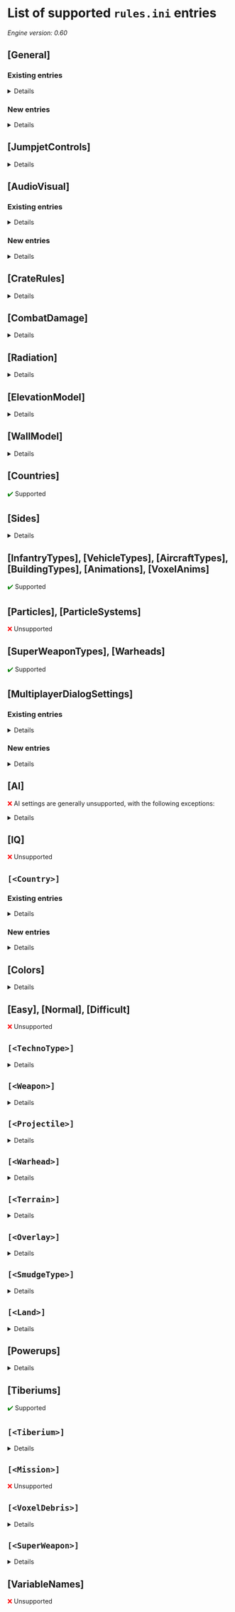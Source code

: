 # List of supported `rules.ini` entries

*Engine version: 0.60*

## [General]

### Existing entries

<details>

| Key | Supported | Notes |
| --- | --- | --- |
| VeteranRatio | <span style="color: green">:heavy_check_mark:</span> | |
| VeteranCombat | <span style="color: green">:heavy_check_mark:</span> | |
| VeteranSpeed | <span style="color: green">:heavy_check_mark:</span> | |
| VeteranSight | <span style="color: green">:heavy_check_mark:</span> | |
| VeteranArmor | <span style="color: green">:heavy_check_mark:</span> | |
| VeteranROF | <span style="color: green">:heavy_check_mark:</span> | |
| VeteranCap | <span style="color: green">:heavy_check_mark:</span> | |
| InitialVeteran | <span style="color: green">:heavy_check_mark:</span> | |
| RefundPercent | <span style="color: green">:heavy_check_mark:</span> | |
| ReloadRate | <span style="color: green">:heavy_check_mark:</span> | |
| RepairPercent | <span style="color: green">:heavy_check_mark:</span> | |
| RepairRate | <span style="color: green">:heavy_check_mark:</span> | |
| RepairStep | <span style="color: green">:heavy_check_mark:</span> | |
| URepairRate | <span style="color: green">:heavy_check_mark:</span> | |
| IRepairRate | <span style="color: green">:heavy_check_mark:</span> | |
| IRepairStep | <span style="color: green">:heavy_check_mark:</span> | |
| TiberiumHeal |  | |
| BuildSpeed | <span style="color: green">:heavy_check_mark:</span> | |
| BuildupTime | <span style="color: green">:heavy_check_mark:</span> | |
| GrowthRate |  | |
| TiberiumGrows |  | |
| TiberiumSpreads |  | |
| SeparateAircraft |  | |
| SurvivorRate | <span style="color: green">:heavy_check_mark:</span> | |
| AlliedSurvivorDivisor | <span style="color: green">:heavy_check_mark:</span> | |
| SovietSurvivorDivisor | <span style="color: green">:heavy_check_mark:</span> | |
| PlacementDelay |  | |
| WeedCapacity |  | |
| HarvestersPerRefinery |  | |
| CurleyShuffle |  | |
| BaseBias |  | |
| BaseDefenseDelay |  | |
| CloseEnough | <span style="color: green">:heavy_check_mark:</span> | |
| DamageDelay |  | |
| GameSpeedBias |  | |
| Stray |  | |
| RelaxedStray |  | |
| CloakDelay | <span style="color: green">:heavy_check_mark:</span> | |
| SuspendDelay |  | |
| SuspendPriority |  | |
| FlightLevel | <span style="color: green">:heavy_check_mark:</span> | |
| ParachuteMaxFallRate | <span style="color: green">:heavy_check_mark:</span> | |
| NoParachuteMaxFallRate |  | |
| GuardModeStray |  | |
| MissileSpeedVar |  | |
| MissileROTVar |  | |
| MissileSafetyAltitude |  | |
| TeamDelays |  | |
| AIHateDelays |  | |
| AIAlternateProductionCreditCutoff |  | |
| NodAIBuildsWalls |  | |
| AIBuildsWalls |  | |
| MultiplayerAICM |  | |
| AIVirtualPurifiers |  | |
| HealScanRadius |  | |
| FillEarliestTeamProbability |  | |
| MinimumAIDefensiveTeams |  | |
| MaximumAIDefensiveTeams |  | |
| TotalAITeamCap |  | |
| UseMinDefenseRule |  | |
| DissolveUnfilledTeamDelay |  | |
| LargeVisceroid |  | |
| SmallVisceroid |  | |
| AIIonCannonConYardValue |  | |
| AIIonCannonWarFactoryValue |  | |
| AIIonCannonPowerValue |  | |
| AIIonCannonEngineerValue |  | |
| AIIonCannonThiefValue |  | |
| AIIonCannonHarvesterValue |  | |
| AIIonCannonMCVValue |  | |
| AIIonCannonAPCValue |  | |
| AIIonCannonBaseDefenseValue |  | |
| AIIonCannonPlugValue |  | |
| AIIonCannonHelipadValue |  | |
| AIIonCannonTempleValue |  | |
| LightningDeferment | <span style="color: green">:heavy_check_mark:</span> | |
| LightningDamage | <span style="color: green">:heavy_check_mark:</span> | |
| LightningStormDuration | <span style="color: green">:heavy_check_mark:</span> | |
| LightningWarhead | <span style="color: green">:heavy_check_mark:</span> | |
| LightningHitDelay | <span style="color: green">:heavy_check_mark:</span> | |
| LightningScatterDelay | <span style="color: green">:heavy_check_mark:</span> | |
| LightningCellSpread | <span style="color: green">:heavy_check_mark:</span> | |
| LightningSeparation | <span style="color: green">:heavy_check_mark:</span> | |
| IonStorms |  | |
| PrismType | <span style="color: green">:heavy_check_mark:</span> | |
| PrismSupportModifier | <span style="color: green">:heavy_check_mark:</span> | |
| PrismSupportMax | <span style="color: green">:heavy_check_mark:</span> | |
| PrismSupportDelay | | |
| PrismSupportDuration | | |
| PrismSupportHeight | <span style="color: green">:heavy_check_mark:</span> | |
| V3RocketPauseFrames | <span style="color: green">:heavy_check_mark:</span> | |
| V3RocketTiltFrames | <span style="color: green">:heavy_check_mark:</span> | |
| V3RocketPitchInitial | <span style="color: green">:heavy_check_mark:</span> | |
| V3RocketPitchFinal | <span style="color: green">:heavy_check_mark:</span> | |
| V3RocketTurnRate | <span style="color: green">:heavy_check_mark:</span> | |
| V3RocketAcceleration | <span style="color: green">:heavy_check_mark:</span> | |
| V3RocketAltitude | <span style="color: green">:heavy_check_mark:</span> | |
| V3RocketDamage | <span style="color: green">:heavy_check_mark:</span> | |
| V3RocketEliteDamage | <span style="color: green">:heavy_check_mark:</span> | |
| V3RocketBodyLength | <span style="color: green">:heavy_check_mark:</span> | |
| V3RocketLazyCurve | <span style="color: green">:heavy_check_mark:</span> | |
| V3RocketType | <span style="color: green">:heavy_check_mark:</span> | |
| DMislPauseFrames | <span style="color: green">:heavy_check_mark:</span> | |
| DMislTiltFrames | <span style="color: green">:heavy_check_mark:</span> | |
| DMislPitchInitial | <span style="color: green">:heavy_check_mark:</span> | |
| DMislPitchFinal | <span style="color: green">:heavy_check_mark:</span> | |
| DMislTurnRate | <span style="color: green">:heavy_check_mark:</span> | |
| DMislAcceleration | <span style="color: green">:heavy_check_mark:</span> | |
| DMislAltitude | <span style="color: green">:heavy_check_mark:</span> | |
| DMislDamage | <span style="color: green">:heavy_check_mark:</span> | |
| DMislEliteDamage | <span style="color: green">:heavy_check_mark:</span> | |
| DMislBodyLength | <span style="color: green">:heavy_check_mark:</span> | |
| DMislLazyCurve | <span style="color: green">:heavy_check_mark:</span> | |
| DMislType | <span style="color: green">:heavy_check_mark:</span> | |
| ParadropRadius | <span style="color: green">:heavy_check_mark:</span> | |
| FogOfWar |  | |
| Visceroids |  | |
| Meteorites |  | |
| CrewEscape | <span style="color: green">:heavy_check_mark:</span> | |
| CameraRange |  | |
| FineDiffControl |  | |
| Pilot |  | |
| AlliedCrew | <span style="color: green">:heavy_check_mark:</span> | |
| SovietCrew | <span style="color: green">:heavy_check_mark:</span> | |
| Technician | <span style="color: green">:heavy_check_mark:</span> | |
| Engineer | <span style="color: green">:heavy_check_mark:</span> | |
| EngineerAlwaysCaptureTech | <span style="color: green">:heavy_check_mark:</span> | See [Ares docs](https://ares-developers.github.io/Ares-docs/restored/multiengineer.html) |
| EngineerCaptureLevel | <span style="color: green">:heavy_check_mark:</span> | |
| EngineerDamage | <span style="color: green">:heavy_check_mark:</span> | |
| PParatrooper |  | |
| ChronoDelay | <span style="color: green">:heavy_check_mark:</span> | |
| ChronoReinfDelay |  | |
| ChronoDistanceFactor | <span style="color: green">:heavy_check_mark:</span> | |
| ChronoTrigger | <span style="color: green">:heavy_check_mark:</span> | |
| ChronoMinimumDelay | <span style="color: green">:heavy_check_mark:</span> | |
| ChronoRangeMinimum | <span style="color: green">:heavy_check_mark:</span> | |
| AmerParaDropInf | <span style="color: green">:heavy_check_mark:</span> | |
| AmerParaDropNum | <span style="color: green">:heavy_check_mark:</span> | |
| AllyParaDropInf | <span style="color: green">:heavy_check_mark:</span> | |
| AllyParaDropNum | <span style="color: green">:heavy_check_mark:</span> | |
| SovParaDropInf | <span style="color: green">:heavy_check_mark:</span> | |
| SovParaDropNum | <span style="color: green">:heavy_check_mark:</span> | |
| AlliedDisguise | <span style="color: green">:heavy_check_mark:</span> | |
| SovietDisguise | <span style="color: green">:heavy_check_mark:</span> | |
| SpyPowerBlackout | <span style="color: green">:heavy_check_mark:</span> | |
| SpyMoneyStealPercent | <span style="color: green">:heavy_check_mark:</span> | |
| AttackCursorOnDisguise |  | |
| DefaultMirageDisguises | <span style="color: green">:heavy_check_mark:</span> | |
| InfantryBlinkDisguiseTime | <span style="color: green">:heavy_check_mark:</span> | |
| MaximumCheerRate | <span style="color: green">:heavy_check_mark:</span> | |
| AISafeDistance |  | |
| AIMinorSuperReadyPercent |  | |
| HarvesterTooFarDistance | <span style="color: green">:heavy_check_mark:</span> | |
| ChronoHarvTooFarDistance | <span style="color: green">:heavy_check_mark:</span> | |
| AlliedBaseDefenseCounts |  | |
| SovietBaseDefenseCounts |  | |
| AIPickWallDefensePercent |  | |
| AIRestrictReplaceTime |  | |
| ThreatPerOccupant |  | |
| ApproachTargetResetMultiplier |  | |
| CampaignMoneyDeltaEasy |  | |
| CampaignMoneyDeltaHard |  | |
| GuardAreaTargetingDelay | <span style="color: green">:heavy_check_mark:</span> | |
| NormalTargetingDelay | <span style="color: green">:heavy_check_mark:</span> | |
| AINavalYardAdjacency |  | |
| DisabledDisguiseDetectionPercent |  | |
| AIAutoDeployFrameDelay |  | |
| MaximumBuildingPlacementFailures |  | |
| PurifierBonus | <span style="color: green">:heavy_check_mark:</span> | |
| DropPodWeapon |  | |
| DropPodHeight |  | |
| DropPodSpeed |  | |
| DropPodAngle |  | |
| HoverHeight | <span style="color: green">:heavy_check_mark:</span> | |
| HoverDampen | <span style="color: green">:heavy_check_mark:</span> | |
| HoverBob | <span style="color: green">:heavy_check_mark:</span> | |
| HoverBoost | <span style="color: green">:heavy_check_mark:</span> | |
| HoverAcceleration | <span style="color: green">:heavy_check_mark:</span> | |
| HoverBrake | <span style="color: green">:heavy_check_mark:</span> | |
| BalloonHoverHeight |  | |
| BalloonHoverDampen |  | |
| BalloonHoverBob |  | |
| BalloonHoverBoost |  | |
| BalloonHoverAcceleration |  | |
| BalloonHoverBrake |  | |
| TunnelSpeed |  | |
| MultipleFactory | <span style="color: green">:heavy_check_mark:</span> | |
| MinLowPowerProductionSpeed | <span style="color: green">:heavy_check_mark:</span> | |
| MaxLowPowerProductionSpeed | <span style="color: green">:heavy_check_mark:</span> | |
| LowPowerPenaltyModifier | <span style="color: green">:heavy_check_mark:</span> | |
| GDIGateOne |  | |
| GDIGateTwo |  | |
| WallTower |  | |
| Shipyard |  | |
| NodGateOne |  | |
| NodGateTwo |  | |
| NodRegularPower |  | |
| NodAdvancedPower |  | |
| GDIPowerPlant |  | |
| GDIPowerTurbine |  | |
| GDIHunterSeeker |  | |
| NodHunterSeeker |  | |
| GDIFirestormGenerator |  | |
| RepairBay |  | |
| BaseUnit | <span style="color: green">:heavy_check_mark:</span> | |
| HarvesterUnit | <span style="color: green">:heavy_check_mark:</span> | |
| PadAircraft | <span style="color: green">:heavy_check_mark:</span> | |
| TreeStrength | <span style="color: green">:heavy_check_mark:</span> | |
| WindDirection |  | |
| TrackedUphill |  | |
| TrackedDownhill |  | |
| WheeledUphill |  | |
| WheeledDownhill |  | |
| LeptonsPerSightIncrease |  | |
| LeptonsPerFireIncrease |  | |
| AttackingAircraftSightRange |  | |
| BlendedFog |  | |
| CliffBackImpassability | <span style="color: green">:heavy_check_mark:</span> | |
| IceCrackingWeight |  | |
| IceBreakingWeight |  | |
| ShipSinkingWeight | <span style="color: green">:heavy_check_mark:</span> | |
| CloakingStages |  | |
| TiberiumTransmogrify |  | |
| TreeFlammability |  | |
| CraterLevel |  | |
| BridgeVoxelMax | <span style="color: green">:heavy_check_mark:</span> | |
| WallBuildSpeedCoefficient | <span style="color: green">:heavy_check_mark:</span> | |
| WorstLowPowerBuildRateCoefficient |  | |
| BestLowPowerBuildRateCoefficient |  | |
| AllowShroudedSubteranneanMoves |  | |
| AircraftFogReveal | <span style="color: green">:heavy_check_mark:</span> | |
| MaximumQueuedObjects | <span style="color: green">:heavy_check_mark:</span> | |
| MaxWaypointPathLength | <span style="color: green">:heavy_check_mark:</span> | |
| ChargeToDrainRatio |  | |
| DamageToFirestormDamageCoefficient |  | |
| VeinholeGrowthRate |  | |
| VeinholeShrinkRate |  | |
| MaxVeinholeGrowth |  | |
| VeinDamage |  | |
| VeinholeTypeClass |  | |
| AITriggerSuccessWeightDelta |  | |
| AITriggerFailureWeightDelta |  | |
| AITriggerTrackRecordCoefficient |  | |
| SpotlightSpeed |  | |
| SpotlightMovementRadius |  | |
| SpotlightLocationRadius |  | |
| SpotlightAcceleration |  | |
| SpotlightAngle |  | |
| RadarEventSuppressionDistances | <span style="color: green">:heavy_check_mark:</span> | |
| RadarEventVisibilityDurations | <span style="color: green">:heavy_check_mark:</span> | |
| RadarEventDurations | <span style="color: green">:heavy_check_mark:</span> | |
| FlashFrameTime |  | |
| RadarCombatFlashTime | <span style="color: green">:heavy_check_mark:</span> | |
| RadarEventMinRadius | <span style="color: green">:heavy_check_mark:</span> | |
| RadarEventSpeed | <span style="color: green">:heavy_check_mark:</span> | |
| RadarEventRotationSpeed | <span style="color: green">:heavy_check_mark:</span> | |
| RadarEventColorSpeed | <span style="color: green">:heavy_check_mark:</span> | |
| RevealTriggerRadius | <span style="color: green">:heavy_check_mark:</span> | |
| ExplosiveVoxelDebris |  | |
| TireVoxelDebris |  | |
| ScrapVoxelDebris |  | |
| OKBuildingSmokeSystem |  | |
| DamagedBuildingSmokeSystem |  | |
| DamagedUnitSmokeSystem |  | |
| DebrisSmokeSystem |  | |
| PrerequisitePower | <span style="color: green">:heavy_check_mark:</span> | |
| PrerequisiteFactory | <span style="color: green">:heavy_check_mark:</span> | |
| PrerequisiteBarracks | <span style="color: green">:heavy_check_mark:</span> | |
| PrerequisiteRadar | <span style="color: green">:heavy_check_mark:</span> | |
| PrerequisiteTech | <span style="color: green">:heavy_check_mark:</span> | |
| PrerequisiteProc | <span style="color: green">:heavy_check_mark:</span> | |
| HunterSeekerDetonateProximity |  | |
| HunterSeekerDescendProximity |  | |
| HunterSeekerAscentSpeed |  | |
| HunterSeekerDescentSpeed |  | |
| HunterSeekerEmergeSpeed |  | |
| MyEffectivenessCoefficientDefault | <span style="color: green">:heavy_check_mark:</span> | |
| TargetEffectivenessCoefficientDefault | <span style="color: green">:heavy_check_mark:</span> | |
| TargetSpecialThreatCoefficientDefault | <span style="color: green">:heavy_check_mark:</span> | |
| TargetStrengthCoefficientDefault | <span style="color: green">:heavy_check_mark:</span> | |
| TargetDistanceCoefficientDefault | <span style="color: green">:heavy_check_mark:</span> | |
| DumbMyEffectivenessCoefficient |  | |
| DumbTargetEffectivenessCoefficient |  | |
| DumbTargetSpecialThreatCoefficient |  | |
| DumbTargetStrengthCoefficient |  | |
| DumbTargetDistanceCoefficient |  | |
| EnemyHouseThreatBonus |  | |

</details>

### New entries

<details>

| Key | Default value | Description |
| --- | --- | --- |
| ParadropPlane | PDPLANE | Name of the aircraft type used as a paradrop plane |

</details>

## [JumpjetControls]

<details>

| Key | Supported | Notes |
| --- | --- | --- |
| TurnRate | | Value is hard-coded |
| Speed | | Value is hard-coded |
| Climb | | Value is hard-coded |
| CruiseHeight | | Value is hard-coded |
| Acceleration | | Value is hard-coded |
| WobblesPerSecond | | Value is hard-coded |
| WobbleDeviation | | Value is hard-coded |

</details>

## [AudioVisual]

### Existing entries

<details>

| Key | Supported | Notes |
| --- | --- | --- |
| DetailMinFrameRateNormal |  | |
| DetailMinFrameRateMovie |  | |
| DetailBufferZoneWidth |  | |
| LineTrailColorOverride |  | |
| ChronoBeamColor | <span style="color: green">:heavy_check_mark:</span> | |
| DamageFireTypes | <span style="color: green">:heavy_check_mark:</span> | |
| OreTwinkleChance |  | |
| OreTwinkle |  | |
| CreateInfantrySound | <span style="color: yellow">:exclamation:</span> | Parsed, but unused |
| CreateUnitSound | <span style="color: yellow">:exclamation:</span> | Parsed, but unused |
| CreateAircraftSound | <span style="color: yellow">:exclamation:</span> | Parsed, but unused |
| SpySatActivationSound | <span style="color: green">:heavy_check_mark:</span> | |
| SpySatDeactivationSound | <span style="color: green">:heavy_check_mark:</span> | |
| UpgradeVeteranSound | <span style="color: green">:heavy_check_mark:</span> | |
| UpgradeEliteSound | <span style="color: green">:heavy_check_mark:</span> | |
| BaseUnderAttackSound | <span style="color: green">:heavy_check_mark:</span> | |
| BuildingGarrisonedSound | <span style="color: green">:heavy_check_mark:</span> | |
| BuildingRepairedSound | <span style="color: green">:heavy_check_mark:</span> | |
| CheerSound | <span style="color: green">:heavy_check_mark:</span> | |
| PlaceBeaconSound | <span style="color: green">:heavy_check_mark:</span> | |
| StartPlanningModeSound | <span style="color: green">:heavy_check_mark:</span> | |
| EndPlanningModeSound | <span style="color: green">:heavy_check_mark:</span> | |
| AddPlanningModeCommandSound | <span style="color: green">:heavy_check_mark:</span> | |
| ExecutePlanSound | <span style="color: yellow">:exclamation:</span> | Parsed, but unused |
| CratePromoteSound | <span style="color: green">:heavy_check_mark:</span> | |
| CrateMoneySound | <span style="color: green">:heavy_check_mark:</span> | |
| CrateRevealSound | <span style="color: green">:heavy_check_mark:</span> | |
| CrateFireSound | <span style="color: green">:heavy_check_mark:</span> | |
| CrateArmourSound | <span style="color: green">:heavy_check_mark:</span> | |
| CrateSpeedSound | <span style="color: green">:heavy_check_mark:</span> | |
| CrateUnitSound | <span style="color: green">:heavy_check_mark:</span> | |
| GUIMainButtonSound | <span style="color: green">:heavy_check_mark:</span> | |
| GUIBuildSound | <span style="color: yellow">:exclamation:</span> | Parsed, but unused |
| GUITabSound | <span style="color: green">:heavy_check_mark:</span> | |
| GUIOpenSound | <span style="color: yellow">:exclamation:</span> | Parsed, but unused |
| GUICloseSound | <span style="color: yellow">:exclamation:</span> | Parsed, but unused |
| GUIMoveOutSound | <span style="color: green">:heavy_check_mark:</span> | |
| GUIMoveInSound | <span style="color: green">:heavy_check_mark:</span> | |
| GUIComboOpenSound | <span style="color: green">:heavy_check_mark:</span> | Used for both open and close events |
| GUIComboCloseSound | <span style="color: yellow">:exclamation:</span> | Parsed, but unused |
| GUICheckboxSound | <span style="color: green">:heavy_check_mark:</span> | |
| ScoreAnimSound | <span style="color: yellow">:exclamation:</span> | Parsed, but unused |
| SinkingSound | <span style="color: green">:heavy_check_mark:</span> | |
| ImpactWaterSound | <span style="color: yellow">:exclamation:</span> | Parsed, but unused |
| ImpactLandSound | <span style="color: yellow">:exclamation:</span> | Parsed, but unused |
| BombTickingSound | <span style="color: green">:heavy_check_mark:</span> | |
| ChronoInSound | <span style="color: yellow">:exclamation:</span> | Parsed, but unused |
| ChronoOutSound | <span style="color: yellow">:exclamation:</span> | Parsed, but unused |
| BombAttachSound | <span style="color: green">:heavy_check_mark:</span> | |
| YuriMindControlSound | <span style="color: green">:heavy_check_mark:</span> | |
| UnloadingHarvester |  | |
| PoseDir |  | |
| WaypointAnimationSpeed |  | |
| BarrelExplode |  | |
| BarrelDebris |  | |
| BarrelParticle |  | |
| NukeTakeOff | <span style="color: green">:heavy_check_mark:</span> | |
| Wake | <span style="color: green">:heavy_check_mark:</span> | |
| VeinAttack |  | |
| DropPod |  | |
| DeadBodies | <span style="color: green">:heavy_check_mark:</span> | |
| MetallicDebris | <span style="color: green">:heavy_check_mark:</span> | |
| BridgeExplosions | <span style="color: green">:heavy_check_mark:</span> | |
| DigSound | <span style="color: green">:heavy_check_mark:</span> | |
| IonBlast |  | |
| IonBeam |  | |
| WeatherConClouds | <span style="color: green">:heavy_check_mark:</span> | |
| WeatherConBolts | <span style="color: green">:heavy_check_mark:</span> | |
| WeatherConBoltExplosion | <span style="color: green">:heavy_check_mark:</span> | |
| ChronoPlacement | <span style="color: green">:heavy_check_mark:</span> | |
| ChronoBeam |  | |
| ChronoBlast | <span style="color: green">:heavy_check_mark:</span> | |
| ChronoBlastDest | <span style="color: green">:heavy_check_mark:</span> | |
| WarpIn |  | |
| WarpOut | <span style="color: green">:heavy_check_mark:</span> | |
| WarpAway | <span style="color: green">:heavy_check_mark:</span> | |
| IronCurtainInvokeAnim | <span style="color: green">:heavy_check_mark:</span> | |
| WeaponNullifyAnim | <span style="color: green">:heavy_check_mark:</span> | |
| ChronoSparkle1 | <span style="color: green">:heavy_check_mark:</span> | |
| InfantryExplode | <span style="color: green">:heavy_check_mark:</span> | |
| GateUp |  | |
| GateDown |  | |
| ShroudGrow |  | |
| ScrollMultiplier |  | |
| ShakeScreen |  | |
| CloakSound | <span style="color: green">:heavy_check_mark:</span> | |
| SellSound | <span style="color: green">:heavy_check_mark:</span> | |
| GameClosed | <span style="color: yellow">:exclamation:</span> | Parsed, but unused |
| IncomingMessage | <span style="color: green">:heavy_check_mark:</span> | |
| MessageCharTyped | <span style="color: green">:heavy_check_mark:</span> | |
| SystemError | <span style="color: green">:heavy_check_mark:</span> | |
| OptionsChanged | <span style="color: yellow">:exclamation:</span> | Parsed, but unused |
| GameForming | <span style="color: yellow">:exclamation:</span> | Parsed, but unused |
| PlayerLeft | <span style="color: green">:heavy_check_mark:</span> | |
| PlayerJoined | <span style="color: green">:heavy_check_mark:</span> | |
| Construction | <span style="color: yellow">:exclamation:</span> | Parsed, but unused |
| CreditTicks | <span style="color: green">:heavy_check_mark:</span> | |
| BuildingDieSound | <span style="color: green">:heavy_check_mark:</span> | |
| BuildingSlam | <span style="color: green">:heavy_check_mark:</span> | |
| RadarOn | <span style="color: green">:heavy_check_mark:</span> | |
| RadarOff | <span style="color: green">:heavy_check_mark:</span> | |
| MovieOn | <span style="color: yellow">:exclamation:</span> | Parsed, but unused |
| MovieOff | <span style="color: yellow">:exclamation:</span> | Parsed, but unused |
| ScoldSound | <span style="color: green">:heavy_check_mark:</span> | |
| TeslaCharge | <span style="color: yellow">:exclamation:</span> | Parsed, but unused |
| TeslaZap | <span style="color: yellow">:exclamation:</span> | Parsed, but unused |
| BuildingDamageSound | <span style="color: green">:heavy_check_mark:</span> | |
| ChuteSound | <span style="color: green">:heavy_check_mark:</span> | |
| GenericClick | <span style="color: green">:heavy_check_mark:</span> | |
| GenericBeep | <span style="color: yellow">:exclamation:</span> | Parsed, but unused |
| BuildingDrop | <span style="color: green">:heavy_check_mark:</span> | |
| StopSound | <span style="color: green">:heavy_check_mark:</span> | |
| GuardSound | <span style="color: green">:heavy_check_mark:</span> | |
| ScatterSound | <span style="color: green">:heavy_check_mark:</span> | |
| DeploySound | <span style="color: yellow">:exclamation:</span> | Parsed, but unused |
| StormSound | <span style="color: green">:heavy_check_mark:</span> | |
| LightningSounds | <span style="color: green">:heavy_check_mark:</span> | |
| ShellButtonSlideSound | <span style="color: yellow">:exclamation:</span> | Parsed, but unused |
| FlamingInfantry | <span style="color: green">:heavy_check_mark:</span> | |
| InfantryHeadPop | <span style="color: green">:heavy_check_mark:</span> | |
| InfantryNuked | <span style="color: green">:heavy_check_mark:</span> | |
| Behind | <span style="color: green">:heavy_check_mark:</span> | |
| Smoke |  | |
| FirestormActiveAnim |  | |
| MoveFlash | <span style="color: green">:heavy_check_mark:</span> | |
| EliteFlashTimer |  | |
| Parachute | <span style="color: green">:heavy_check_mark:</span> | |
| BombParachute |  | |
| AllyReveal |  | |
| ConditionRed | <span style="color: green">:heavy_check_mark:</span> | |
| ConditionYellow | <span style="color: green">:heavy_check_mark:</span> | |
| DropZoneRadius |  | |
| DropZoneAnim |  | |
| EnemyHealth |  | |
| Gravity | <span style="color: yellow">:exclamation:</span> | Only used for arcing projectiles. Changing this may lead to unexpected results |
| IdleActionFrequency | <span style="color: green">:heavy_check_mark:</span> | |
| MessageDelay |  | |
| MovieTime |  | |
| NamedCivilians |  | |
| SavourDelay |  | |
| ShroudRate |  | |
| FogRate |  | |
| IceGrowthRate |  | |
| IceSolidifyFrameTime |  | |
| IceCrackSounds |  | |
| AmbientChangeRate | <span style="color: green">:heavy_check_mark:</span> | |
| AmbientChangeStep | <span style="color: green">:heavy_check_mark:</span> | |
| SpeakDelay |  | |
| TimerWarning |  | |
| ExtraUnitLight | <span style="color: green">:heavy_check_mark:</span> | |
| ExtraInfantryLight | <span style="color: green">:heavy_check_mark:</span> | |
| ExtraAircraftLight | <span style="color: green">:heavy_check_mark:</span> | |
| EMPulseSparkles |  | |
| LocalRadarColor |  | |

</details>

### New entries

<details>

| Key | Default value | Description |
| --- | --- | --- |
FlyerHelper | FLYERHELPER | Name of animation to use for marking the position of flying units on the ground |
MessageDuration | 10 | How long chat messages are displayed for (in seconds)

</details>

## [CrateRules]

<details>

| Key | Supported | Notes |
| --- | --- | --- |
| CrateMaximum | <span style="color: green">:heavy_check_mark:</span> | |
| CrateMinimum | <span style="color: green">:heavy_check_mark:</span> | |
| CrateRadius | <span style="color: green">:heavy_check_mark:</span> | |
| CrateRegen | <span style="color: green">:heavy_check_mark:</span> | |
| SilverCrate |  | |
| SoloCrateMoney |  | |
| UnitCrateType | <span style="color: green">:heavy_check_mark:</span> | |
| WoodCrate |  | |
| WaterCrate |  | |
| HealCrateSound | <span style="color: green">:heavy_check_mark:</span> | |
| WoodCrateImg |  | |
| CrateImg | <span style="color: green">:heavy_check_mark:</span> | |
| WaterCrateImg | <span style="color: green">:heavy_check_mark:</span> | |
| FreeMCV | <span style="color: green">:heavy_check_mark:</span> | |

</details>



## [CombatDamage]

<details>

| Key | Supported | Notes |
| --- | --- | --- |
| AmmoCrateDamage |  | |
| IonCannonDamage |  | |
| HarvesterImmune |  | |
| DestroyableBridges |  | |
| TiberiumExplosive |  | |
| TiberiumExplosionDamage |  | |
| TiberiumStrength |  | |
| Craters |  | |
| AtomDamage |  | |
| BallisticScatter | <span style="color: green">:heavy_check_mark:</span> | |
| BridgeStrength | <span style="color: green">:heavy_check_mark:</span> | |
| C4Delay | <span style="color: green">:heavy_check_mark:</span> | |
| C4Warhead | <span style="color: green">:heavy_check_mark:</span> | |
| V3Warhead | <span style="color: green">:heavy_check_mark:</span> | |
| DMislWarhead | <span style="color: green">:heavy_check_mark:</span> | |
| V3EliteWarhead | <span style="color: green">:heavy_check_mark:</span> | |
| DMislEliteWarhead | <span style="color: green">:heavy_check_mark:</span> | |
| IvanWarhead | <span style="color: green">:heavy_check_mark:</span> | |
| IvanDamage | <span style="color: green">:heavy_check_mark:</span> | |
| IvanTimedDelay | <span style="color: green">:heavy_check_mark:</span> | |
| CanDetonateTimeBomb |  | |
| CanDetonateDeathBomb |  | |
| IvanIconFlickerRate | <span style="color: green">:heavy_check_mark:</span> | |
| DeathWeapon | <span style="color: green">:heavy_check_mark:</span> | |
| IronCurtainDuration | <span style="color: green">:heavy_check_mark:</span> | |
| FirestormWarhead |  | |
| IonCannonWarhead |  | |
| VeinholeWarhead |  | |
| DefaultFirestormExplosionSystem |  | |
| DefaultLargeGreySmokeSystem |  | |
| DefaultSmallGreySmokeSystem |  | |
| DefaultSparkSystem |  | |
| DefaultLargeRedSmokeSystem |  | |
| DefaultSmallRedSmokeSystem |  | |
| DefaultDebrisSmokeSystem |  | |
| DefaultFireStreamSystem |  | |
| DefaultTestParticleSystem |  | |
| DefaultRepairParticleSystem |  | |
| Crush |  | |
| ExpSpread |  | |
| FireSupress |  | |
| FlameDamage | <span style="color: yellow">:exclamation:</span> | Only used for Napalm crates |
| FlameDamage2 |  | |
| HomingScatter |  | |
| MaxDamage |  | |
| MinDamage |  | |
| PlayerAutoCrush |  | |
| PlayerReturnFire |  | |
| PlayerScatter |  | |
| SplashList | <span style="color: green">:heavy_check_mark:</span> | |
| TreeTargeting |  | |
| TurboBoost |  | |
| Incoming |  | |
| BerzerkAllowed |  | |

</details>


## [Radiation]

<details>

| Key | Supported | Notes |
| --- | --- | --- |
| RadDurationMultiple | <span style="color: green">:heavy_check_mark:</span> | |
| RadApplicationDelay | <span style="color: green">:heavy_check_mark:</span> | |
| RadLevelMax | <span style="color: green">:heavy_check_mark:</span> | |
| RadLevelDelay | <span style="color: green">:heavy_check_mark:</span> | |
| RadLightDelay |  | |
| RadLevelFactor | <span style="color: green">:heavy_check_mark:</span> | |
| RadLightFactor | <span style="color: green">:heavy_check_mark:</span> | |
| RadTintFactor |  | |
| RadColor | <span style="color: green">:heavy_check_mark:</span> | |
| RadSiteWarhead | <span style="color: green">:heavy_check_mark:</span> | |

</details>

## [ElevationModel]

<details>

| Key | Supported | Notes |
| --- | --- | --- |
| ElevationIncrement | <span style="color: green">:heavy_check_mark:</span> | |
| ElevationIncrementBonus | <span style="color: green">:heavy_check_mark:</span> | |
| ElevationBonusCap | <span style="color: green">:heavy_check_mark:</span> | |

</details>

## [WallModel]

<details>

| Key | Supported | Notes |
| --- | --- | --- |
| AlliedWallTransparency |  | |
| WallPenetratorThreshold |  | |

</details>

## [Countries]

<span style="color: green">:heavy_check_mark:</span> Supported

## [Sides]

<details>

| Key | Supported | Notes |
| --- | --- | --- |
| GDI |  | Inferred from `[<Country>]`->`Side` |
| Nod |  | Inferred from `[<Country>]`->`Side` |
| Civilian |  | |
| Mutant |  | |

</details>

## [InfantryTypes], [VehicleTypes], [AircraftTypes], [BuildingTypes], [Animations], [VoxelAnims]

<span style="color: green">:heavy_check_mark:</span> Supported

## [Particles], [ParticleSystems]

<span style="color: red">:x:</span> Unsupported

## [SuperWeaponTypes], [Warheads]

<span style="color: green">:heavy_check_mark:</span> Supported

## [MultiplayerDialogSettings]

### Existing entries

<details>

| Key | Supported | Notes |
| --- | --- | --- |
| MinMoney | <span style="color: green">:heavy_check_mark:</span> | |
| Money | <span style="color: green">:heavy_check_mark:</span> | |
| MaxMoney | <span style="color: green">:heavy_check_mark:</span> | |
| MoneyIncrement | <span style="color: green">:heavy_check_mark:</span> | |
| MinUnitCount | <span style="color: green">:heavy_check_mark:</span> | |
| UnitCount | <span style="color: green">:heavy_check_mark:</span> | |
| MaxUnitCount | <span style="color: green">:heavy_check_mark:</span> | |
| TechLevel | <span style="color: green">:heavy_check_mark:</span> | |
| GameSpeed | <span style="color: green">:heavy_check_mark:</span> | |
| AIDifficulty |  | |
| AIPlayers |  | |
| BridgeDestruction | <span style="color: green">:heavy_check_mark:</span> | |
| ShadowGrow |  | |
| Shroud |  | |
| Bases |  | |
| TiberiumGrows |  | |
| Crates | <span style="color: green">:heavy_check_mark:</span> | |
| CaptureTheFlag |  | |
| HarvesterTruce |  | |
| MultiEngineer | <span style="color: green">:heavy_check_mark:</span> | |
| AlliesAllowed | <span style="color: green">:heavy_check_mark:</span> | |
| ShortGame | <span style="color: green">:heavy_check_mark:</span> | |
| FogOfWar |  | |
| MCVRedeploys | <span style="color: green">:heavy_check_mark:</span> | |

</details>

### New entries

<details>

| Key | Default | Description |
| --- | --- | --- |
| SuperWeapons | no | Are superweapons enabled by default in the dialog? |
| AllyChangeAllowed | yes | Ported from YR |
| MustAlly | no | Ported from YR |

</details>

## [AI]

<span style="color: red">:x:</span> AI settings are generally unsupported, with the following exceptions:

<details>

| Key | Supported | Notes |
| --- | --- | --- |
| BuildPower | <span style="color: yellow">:exclamation:</span> | Only used for powerup crate logic |
| BuildRefinery | <span style="color: yellow">:exclamation:</span> | Only used for powerup crate logic |
| BuildTech | <span style="color: yellow">:exclamation:</span> | Only used to determine spyable labs |
| TiberiumFarScan | <span style="color: green">:heavy_check_mark:</span> | |
| TiberiumNearScan | <span style="color: green">:heavy_check_mark:</span> | |

</details>

## [IQ]

<span style="color: red">:x:</span> Unsupported

## `[<Country>]`

### Existing entries

<details>

| Key | Supported | Notes |
| --- | --- | --- |
| Name | <span style="color: green">:heavy_check_mark:</span> | |
| UIName | <span style="color: green">:heavy_check_mark:</span> | |
| Prefix |  | |
| Suffix |  | |
| Color |  | |
| Multiplay | <span style="color: green">:heavy_check_mark:</span> | |
| MultiplayPassive | <span style="color: green">:heavy_check_mark:</span> | |
| Side | <span style="color: green">:heavy_check_mark:</span> | |
| VeteranAircraft | <span style="color: green">:heavy_check_mark:</span> | |
| VeteranInfantry | <span style="color: green">:heavy_check_mark:</span> | |
| VeteranUnits | <span style="color: green">:heavy_check_mark:</span>| |
| SmartAI |  | |

</details>

### New entries

<details>

| Key | Default | Description |
| --- | --- | --- |
| UITooltip | STT:PlayerSide* | Allows overriding the country tooltip in the dropdown select |

</details>

## [Colors]

<details>

| Key | Supported | Notes |
| --- | --- | --- |
| `<ColorName>` | <span style="color: green">:heavy_check_mark:</span> | |
| AlliedLoad | <span style="color: green">:heavy_check_mark:</span> | |
| SovietLoad |<span style="color: green">:heavy_check_mark:</span> | |

</details>

## [Easy], [Normal], [Difficult]

<span style="color: red">:x:</span> Unsupported

## `[<TechnoType>]`

<details>

| Key | Supported | Notes |
| --- | --- | --- |
| Accelerates | <span style="color: green">:heavy_check_mark:</span> | |
| AccelerationFactor | <span style="color: green">:heavy_check_mark:</span> | |
| Adjacent | <span style="color: green">:heavy_check_mark:</span> | |
| Agent | <span style="color: green">:heavy_check_mark:</span> | |
| AIBasePlanningSide | <span style="color: green">:heavy_check_mark:</span> | |
| AIBuildThis |  | |
| AirportBound | <span style="color: green">:heavy_check_mark:</span> | |
| AirRangeBonus | <span style="color: green">:heavy_check_mark:</span> | |
| AllowedToStartInMultiplayer | <span style="color: green">:heavy_check_mark:</span> | |
| AlphaImage | <span style="color: yellow">:exclamation:</span> | Only positive brightness (values > 127) |
| AlternateArcticArt | <span style="color: green">:heavy_check_mark:</span> | |
| AmbientSound | <span style="color: green">:heavy_check_mark:</span> | |
| Ammo | <span style="color: green">:heavy_check_mark:</span> | |
| Armor | <span style="color: green">:heavy_check_mark:</span> | |
| Armory |  | |
| Assaulter |  | |
| AttackCursorOnFriendlies | <span style="color: green">:heavy_check_mark:</span> | |
| AttackFriendlies |  | |
| AutoCrush |  | |
| AuxSound1 | <span style="color: green">:heavy_check_mark:</span> | |
| AuxSound2 | <span style="color: green">:heavy_check_mark:</span> | |
| BalloonHover | <span style="color: green">:heavy_check_mark:</span> | |
| BarrelCompressFrames |  | |
| BarrelHoldFrames |  | |
| BarrelRecoverFrames |  | |
| BarrelTravel |  | |
| BaseNormal | <span style="color: green">:heavy_check_mark:</span> | |
| Bib |  | |
| Bombable | <span style="color: green">:heavy_check_mark:</span> | |
| BombSight |  | |
| BridgeRepairHut | <span style="color: green">:heavy_check_mark:</span> | |
| BuildCat | <span style="color: green">:heavy_check_mark:</span> | |
| BuildLimit | <span style="color: green">:heavy_check_mark:</span> | |
| BuildTimeMultiplier | <span style="color: green">:heavy_check_mark:</span> | |
| BurstDelay* | <span style="color: green">:heavy_check_mark:</span> | |
| C4 | <span style="color: green">:heavy_check_mark:</span> | |
| CanApproachTarget |  | |
| CanBeach |  | |
| CanBeOccupied | <span style="color: green">:heavy_check_mark:</span> | |
| CanC4 | <span style="color: green">:heavy_check_mark:</span> | |
| CanDisguise | <span style="color: green">:heavy_check_mark:</span> | |
| CanOccupyFire |  | |
| CanPassiveAquire | <span style="color: green">:heavy_check_mark:</span> | |
| CanRetaliate | <span style="color: green">:heavy_check_mark:</span> | |
| Capturable | <span style="color: green">:heavy_check_mark:</span> | |
| CarriesCrate |  | |
| Carryall |  | |
| Category |  | |
| ChargedAnimTime | <span style="color: green">:heavy_check_mark:</span> | |
| ChronoInSound | <span style="color: green">:heavy_check_mark:</span> | |
| ChronoOutSound | <span style="color: green">:heavy_check_mark:</span> | |
| Civilian | <span style="color: green">:heavy_check_mark:</span> | |
| ClickRepairable | <span style="color: green">:heavy_check_mark:</span> | |
| Cloakable | <span style="color: green">:heavy_check_mark:</span> | |
| CloakGenerator |  | |
| CloakingSpeed |  | |
| CloakStop |  | |
| Cloning | <span style="color: green">:heavy_check_mark:</span> | |
| ConcentricRadialIndicator |  | |
| ConsideredAircraft | <span style="color: green">:heavy_check_mark:</span> | |
| ConstructionYard | <span style="color: green">:heavy_check_mark:</span> | |
| Cost | <span style="color: green">:heavy_check_mark:</span> | |
| Crashable | <span style="color: green">:heavy_check_mark:</span> | |
| CrashingSound | <span style="color: green">:heavy_check_mark:</span> | |
| CrateBeneath |  | |
| CrateBeneathIsMoney |  | |
| CrateGoodie | <span style="color: green">:heavy_check_mark:</span> | |
| CreateSound | <span style="color: green">:heavy_check_mark:</span> | |
| CreateUnitSound |  | |
| Crewed | <span style="color: green">:heavy_check_mark:</span> | |
| Crushable | <span style="color: green">:heavy_check_mark:</span> | |
| Crusher | <span style="color: green">:heavy_check_mark:</span> | |
| CrushSound | <span style="color: green">:heavy_check_mark:</span> | |
| Cyborg |  | |
| DamageParticleSystems | <span style="color: green">:heavy_check_mark:</span> | |
| DamageReducesReadiness |  | |
| DamageSmokeOffset | <span style="color: green">:heavy_check_mark:</span> | |
| DamageSound |  | |
| DeaccelerationFactor |  | |
| DeathAnims |  | |
| DeathWeapon | <span style="color: green">:heavy_check_mark:</span> | |
| DeathWeaponDamageModifier | <span style="color: green">:heavy_check_mark:</span> | |
| DebrisAnims | <span style="color: green">:heavy_check_mark:</span> | |
| DebrisMaximums |  | |
| DebrisTypes | <span style="color: green">:heavy_check_mark:</span> | |
| DefaultToGuardArea | <span style="color: green">:heavy_check_mark:</span> | |
| Deployer | <span style="color: green">:heavy_check_mark:</span> | |
| DeployFire | <span style="color: green">:heavy_check_mark:</span> | |
| DeployFireWeapon | <span style="color: green">:heavy_check_mark:</span> | |
| DeploysInto | <span style="color: green">:heavy_check_mark:</span> | |
| DeploySound | <span style="color: green">:heavy_check_mark:</span> | |
| DeployTime |  | |
| DeployToFire |  | |
| DestroyAnim |  | |
| DetectDisguise | <span style="color: green">:heavy_check_mark:</span> | |
| DetectDisguiseRange | <span style="color: green">:heavy_check_mark:</span> | |
| DetectionDistance |  | |
| DieSound | <span style="color: green">:heavy_check_mark:</span> | |
| DisguiseWhenStill | <span style="color: green">:heavy_check_mark:</span> | |
| DistributedFire | <span style="color: green">:heavy_check_mark:</span> | |
| Dock | <span style="color: green">:heavy_check_mark:</span> | |
| DockUnload |  | |
| DontScore | <span style="color: green">:heavy_check_mark:</span> | |
| DoubleOwned |  | |
| EligibleForDelayKill | <span style="color: green">:heavy_check_mark:</span> | |
| EligibileForAllyBuilding | <span style="color: green">:heavy_check_mark:</span> | |
| EliteAbilities | <span style="color: green">:heavy_check_mark:</span> | |
| ElitePrimary | <span style="color: green">:heavy_check_mark:</span> | |
| EliteSecondary | <span style="color: green">:heavy_check_mark:</span> | |
| EliteWeapon* | <span style="color: green">:heavy_check_mark:</span> | |
| EmptyReload |  | |
| Engineer | <span style="color: green">:heavy_check_mark:</span> | |
| EnterTransportSound | <span style="color: green">:heavy_check_mark:</span> | |
| EnterWaterSound | <span style="color: green">:heavy_check_mark:</span> | |
| ExitCoord |  | |
| Explodes | <span style="color: green">:heavy_check_mark:</span> | |
| Explosion | <span style="color: green">:heavy_check_mark:</span> | |
| ExtraPower |  | |
| Factory | <span style="color: green">:heavy_check_mark:</span> | |
| Fearless | <span style="color: green">:heavy_check_mark:</span> | |
| Fighter | <span style="color: green">:heavy_check_mark:</span> | |
| FireAngle |  | |
| FlightLevel | <span style="color: green">:heavy_check_mark:</span> | |
| ForbiddenHouses | <span style="color: green">:heavy_check_mark:</span> | |
| Fraidycat | <span style="color: green">:heavy_check_mark:</span> | |
| FreeUnit | <span style="color: green">:heavy_check_mark:</span> | |
| GapGenerator | <span style="color: green">:heavy_check_mark:</span> | |
| GapRadiusInCells | <span style="color: green">:heavy_check_mark:</span> | |
| Gate | <span style="color: yellow">:exclamation:</span> | Only for correct rendering |
| GateCloseDelay |  | |
| GDIBarracks | <span style="color: green">:heavy_check_mark:</span> | |
| GuardRange | <span style="color: green">:heavy_check_mark:</span> | |
| Gunner | <span style="color: green">:heavy_check_mark:</span> | |
| HalfDamageSmokeLocation1 |  | |
| Harvester | <span style="color: green">:heavy_check_mark:</span> | |
| HasRadialIndicator | <span style="color: green">:heavy_check_mark:</span> | |
| HasStupidGuardMode |  | |
| HasTurretTooltips |  | |
| Helipad | <span style="color: green">:heavy_check_mark:</span> | |
| Hospital | <span style="color: green">:heavy_check_mark:</span> | |
| HoverAttack | <span style="color: green">:heavy_check_mark:</span> | |
| HoverBob |  | |
| HoverDampen |  | |
| IdleRate | <span style="color: green">:heavy_check_mark:</span> | |
| IFVMode | <span style="color: green">:heavy_check_mark:</span> | |
| Image | <span style="color: green">:heavy_check_mark:</span> | |
| Immune | <span style="color: green">:heavy_check_mark:</span> | |
| ImmuneToPsionics | <span style="color: green">:heavy_check_mark:</span> | |
| ImmuneToRadiation | <span style="color: green">:heavy_check_mark:</span> | |
| ImpactLandSound | <span style="color: green">:heavy_check_mark:</span> | |
| Infiltrate | <span style="color: green">:heavy_check_mark:</span> | |
| InitialAmmo | <span style="color: green">:heavy_check_mark:</span> | |
| Insignificant | <span style="color: green">:heavy_check_mark:</span> | |
| Invisible |  | |
| InvisibleInGame | <span style="color: green">:heavy_check_mark:</span> | |
| IsBaseDefense | <span style="color: green">:heavy_check_mark:</span> | |
| IsChargeTurret | <span style="color: green">:heavy_check_mark:</span> | |
| IsSelectableCombatant | <span style="color: green">:heavy_check_mark:</span> | |
| IsTilter | <span style="color: green">:heavy_check_mark:</span> | |
| Ivan | <span style="color: green">:heavy_check_mark:</span> | |
| JumpJet |  | |
| JumpJetAccel |  | |
| JumpjetClimb | <span style="color: green">:heavy_check_mark:</span> | |
| JumpjetCrash | <span style="color: green">:heavy_check_mark:</span> | |
| JumpjetDeviation |  | |
| JumpjetHeight | <span style="color: green">:heavy_check_mark:</span> | |
| JumpjetNoWobbles |  | |
| JumpjetSpeed | <span style="color: green">:heavy_check_mark:</span> | |
| JumpJetTurnRate | <span style="color: green">:heavy_check_mark:</span> | |
| JumpjetWobbles |  | |
| Landable | <span style="color: green">:heavy_check_mark:</span> | |
| LandTargeting | <span style="color: green">:heavy_check_mark:</span> | |
| LaserFencePost |  | |
| LeadershipRating | <span style="color: green">:heavy_check_mark:</span> | |
| LeaveRubble | <span style="color: green">:heavy_check_mark:</span> | |
| LeaveTransportSound | <span style="color: green">:heavy_check_mark:</span> | |
| LeaveWaterSound | <span style="color: green">:heavy_check_mark:</span> | |
| LegalTarget | <span style="color: green">:heavy_check_mark:</span> | |
| LightBlueTint | <span style="color: green">:heavy_check_mark:</span> | |
| LightGreenTint | <span style="color: green">:heavy_check_mark:</span> | |
| LightIntensity | <span style="color: green">:heavy_check_mark:</span> | |
| LightningRod |  | |
| LightRedTint | <span style="color: green">:heavy_check_mark:</span> | |
| LightVisibility | <span style="color: green">:heavy_check_mark:</span> | |
| Locomotor | <span style="color: green">:heavy_check_mark:</span> | |
| ManualReload | <span style="color: green">:heavy_check_mark:</span> | |
| MaxDebris | <span style="color: green">:heavy_check_mark:</span> | |
| MaxNumberOccupants | <span style="color: green">:heavy_check_mark:</span> | |
| MinDebris | <span style="color: green">:heavy_check_mark:</span> | |
| MissileSpawn | <span style="color: green">:heavy_check_mark:</span> | |
| MobileFire |  | |
| MovementRestrictedTo |  | |
| MovementZone | <span style="color: green">:heavy_check_mark:</span> | |
| MoveSound | <span style="color: green">:heavy_check_mark:</span> | |
| MoveToShroud | <span style="color: green">:heavy_check_mark:</span> | |
| Name | <span style="color: green">:heavy_check_mark:</span> | |
| Natural | <span style="color: green">:heavy_check_mark:</span> | |
| NaturalSmokeLocation |  | |
| Naval | <span style="color: green">:heavy_check_mark:</span> | |
| NavalTargeting | <span style="color: green">:heavy_check_mark:</span> | |
| NeedsEngineer | <span style="color: green">:heavy_check_mark:</span> | |
| NODBarracks | <span style="color: green">:heavy_check_mark:</span> | |
| Nominal |  | |
| NonVehicle |  | |
| NoShadow | <span style="color: green">:heavy_check_mark:</span> | |
| NoSpawnAlt | <span style="color: green">:heavy_check_mark:</span> | |
| NotHuman | <span style="color: green">:heavy_check_mark:</span> | |
| NotWorkingSound | <span style="color: green">:heavy_check_mark:</span> | |
| NukeSilo | <span style="color: green">:heavy_check_mark:</span> | |
| NumberImpassableRows | <span style="color: green">:heavy_check_mark:</span> | |
| NumberOfDocks | <span style="color: green">:heavy_check_mark:</span> | |
| Occupier | <span style="color: green">:heavy_check_mark:</span> | |
| OmniFire | <span style="color: green">:heavy_check_mark:</span> | |
| OpportunityFire | <span style="color: green">:heavy_check_mark:</span> | |
| OrePurifier | <span style="color: green">:heavy_check_mark:</span> | |
| Organic | <span style="color: green">:heavy_check_mark:</span> | |
| Overpowerable | <span style="color: green">:heavy_check_mark:</span> | |
| Owner | <span style="color: green">:heavy_check_mark:</span> | |
| Parasiteable | <span style="color: green">:heavy_check_mark:</span> | |
| Passengers | <span style="color: green">:heavy_check_mark:</span> | |
| PermaDisguise | <span style="color: green">:heavy_check_mark:</span> | |
| PhysicalSize |  | |
| Pip | <span style="color: green">:heavy_check_mark:</span> | |
| PipScale |  | |
| PipWrap |  | |
| PitchAngle |  | |
| PitchSpeed | <span style="color: green">:heavy_check_mark:</span> | |
| PixelSelectionBracketDelta |  | |
| PlaceAnywhere |  | |
| Points | <span style="color: green">:heavy_check_mark:</span> | |
| Power | <span style="color: green">:heavy_check_mark:</span> | |
| Powered | <span style="color: green">:heavy_check_mark:</span> | |
| PowersUpBuilding |  | |
| PowersUpToLevel |  | |
| Prerequisite | <span style="color: green">:heavy_check_mark:</span> | |
| PrerequisiteOverride |  | |
| PreventAttackMove | <span style="color: green">:heavy_check_mark:</span> | |
| PreventAutoDeploy |  | |
| Primary | <span style="color: green">:heavy_check_mark:</span> | |
| ProduceCashAmount | <span style="color: green">:heavy_check_mark:</span> | |
| ProduceCashDelay | <span style="color: green">:heavy_check_mark:</span> | |
| ProduceCashStartup | <span style="color: green">:heavy_check_mark:</span> | |
| ProtectWithWall |  | |
| PsychicDetectionRadius | <span style="color: green">:heavy_check_mark:</span> | |
| Radar | <span style="color: green">:heavy_check_mark:</span> | |
| RadarInvisible | <span style="color: green">:heavy_check_mark:</span> | |
| RadarVisible |  | |
| RadialFireSegments | <span style="color: green">:heavy_check_mark:</span> | |
| RateDown |  | |
| RateUp |  | |
| ReadinessReductionMultiplier |  | |
| Refinery | <span style="color: green">:heavy_check_mark:</span> | |
| RefnSmokeOffsetOne |  | |
| RefnSmokeOffsetTwo |  | |
| RejoinTeamIfLimboed | <span style="color: green">:heavy_check_mark:</span> | |
| Reload |  | |
| ReloadIncrement |  | |
| Repairable | <span style="color: green">:heavy_check_mark:</span> | |
| RequiredHouses | <span style="color: green">:heavy_check_mark:</span> | |
| RequiresStolenAlliedTech | <span style="color: green">:heavy_check_mark:</span> | |
| RequiresStolenSovietTech | <span style="color: green">:heavy_check_mark:</span> | |
| ReselectIfLimboed | <span style="color: green">:heavy_check_mark:</span> | |
| RevealToAll | <span style="color: green">:heavy_check_mark:</span> | |
| RollAngle |  | |
| ROT | <span style="color: green">:heavy_check_mark:</span> | |
| Secondary | <span style="color: green">:heavy_check_mark:</span> | |
| Selectable | <span style="color: green">:heavy_check_mark:</span> | |
| SelfHealing | <span style="color: green">:heavy_check_mark:</span> | |
| SensorArray | <span style="color: green">:heavy_check_mark:</span> | |
| SensorRange |  | |
| Sensors | <span style="color: green">:heavy_check_mark:</span> | |
| SensorsSight | <span style="color: green">:heavy_check_mark:</span> | |
| Sight | <span style="color: green">:heavy_check_mark:</span> | |
| SinkingSound |  | |
| Size | <span style="color: green">:heavy_check_mark:</span> | |
| SizeLimit | <span style="color: green">:heavy_check_mark:</span> | |
| Soylent | <span style="color: green">:heavy_check_mark:</span> | |
| Spawned | <span style="color: green">:heavy_check_mark:</span> | |
| SpawnRegenRate | <span style="color: green">:heavy_check_mark:</span> | |
| SpawnReloadRate | <span style="color: green">:heavy_check_mark:</span> | |
| Spawns | <span style="color: green">:heavy_check_mark:</span> | |
| SpawnsNumber | <span style="color: green">:heavy_check_mark:</span> | |
| SpecialThreatValue | <span style="color: green">:heavy_check_mark:</span> | |
| Speed | <span style="color: green">:heavy_check_mark:</span> | |
| SpeedType | <span style="color: green">:heavy_check_mark:</span> | |
| Spyable | <span style="color: green">:heavy_check_mark:</span> | |
| SpySat | <span style="color: green">:heavy_check_mark:</span> | |
| Storage | <span style="color: green">:heavy_check_mark:</span> | |
| Strength | <span style="color: green">:heavy_check_mark:</span> | |
| StupidHunt |  | |
| SuperGapRadiusInCells |  | |
| SuperWeapon | <span style="color: green">:heavy_check_mark:</span> | |
| SuppressionThreshold | <span style="color: green">:heavy_check_mark:</span> | |
| TargetCoordOffset |  | |
| TargetLaser |  | |
| TechLevel | <span style="color: green">:heavy_check_mark:</span> | |
| Teleporter | <span style="color: green">:heavy_check_mark:</span> | |
| Thief |  | |
| ThreatAvoidanceCoefficient |  | |
| ThreatPosed | <span style="color: green">:heavy_check_mark:</span> | |
| TiberiumHeal |  | |
| TiberiumProof |  | |
| TiltsWhenCrushes |  | |
| TogglePower |  | |
| TooBigToFitUnderBridge | <span style="color: green">:heavy_check_mark:</span> | |
| ToProtect |  | |
| ToTile |  | |
| Trainable | <span style="color: green">:heavy_check_mark:</span> | |
| Turret | <span style="color: green">:heavy_check_mark:</span> | |
| TurretAnim | <span style="color: green">:heavy_check_mark:</span> | |
| TurretAnimIsVoxel | <span style="color: green">:heavy_check_mark:</span> | |
| TurretAnimX | <span style="color: green">:heavy_check_mark:</span> | |
| TurretAnimY | <span style="color: green">:heavy_check_mark:</span> | |
| TurretAnimZAdjust | <span style="color: green">:heavy_check_mark:</span> | |
| TurretCount | <span style="color: green">:heavy_check_mark:</span> | |
| *TurretIndex | <span style="color: green">:heavy_check_mark:</span> | |
| TurretRecoil |  | |
| TurretRotateSound | <span style="color: green">:heavy_check_mark:</span> | |
| TurretSpins |  | |
| TurretTravel |  | |
| *TurretWeapon | <span style="color: green">:heavy_check_mark:</span> | |
| TypeImmune | <span style="color: green">:heavy_check_mark:</span> | |
| UIName | <span style="color: green">:heavy_check_mark:</span> | |
| UndeployDelay | <span style="color: green">:heavy_check_mark:</span> | |
| UndeploysInto | <span style="color: green">:heavy_check_mark:</span> | |
| UndeploySound | <span style="color: green">:heavy_check_mark:</span> | |
| Underwater | <span style="color: green">:heavy_check_mark:</span> | |
| UnitReload | <span style="color: green">:heavy_check_mark:</span> | |
| UnitRepair | <span style="color: green">:heavy_check_mark:</span> | |
| UnloadingClass | <span style="color: green">:heavy_check_mark:</span> | |
| Unnatural | <span style="color: green">:heavy_check_mark:</span> | |
| Unsellable | <span style="color: green">:heavy_check_mark:</span> | |
| Upgrades |  | |
| VehicleThief |  | |
| VeteranAbilities | <span style="color: green">:heavy_check_mark:</span> | |
| VHPScan | <span style="color: yellow">:exclamation:</span> | Only None or Strong|
| VoiceAttack | <span style="color: green">:heavy_check_mark:</span> | |
| VoiceCapture | <span style="color: green">:heavy_check_mark:</span> | |
| VoiceComment |  | |
| VoiceCrashing | <span style="color: green">:heavy_check_mark:</span> | |
| VoiceEnter | <span style="color: green">:heavy_check_mark:</span> | |
| VoiceFeedback | <span style="color: green">:heavy_check_mark:</span> | |
| VoiceMove | <span style="color: green">:heavy_check_mark:</span> | |
| VoiceSelect | <span style="color: green">:heavy_check_mark:</span> | |
| VoiceSpecialAttack | <span style="color: green">:heavy_check_mark:</span> | |
| WalkRate | <span style="color: green">:heavy_check_mark:</span> | |
| Wall | <span style="color: green">:heavy_check_mark:</span> | |
| WantsExtraSpace |  | |
| Warpable | <span style="color: green">:heavy_check_mark:</span> | |
| WaterBound | <span style="color: green">:heavy_check_mark:</span> | |
| Weapon* | <span style="color: green">:heavy_check_mark:</span> | |
| WeaponCount | <span style="color: green">:heavy_check_mark:</span> | |
| WeaponsFactory | <span style="color: green">:heavy_check_mark:</span> | |
| Weeder |  | |
| Weight | <span style="color: green">:heavy_check_mark:</span> | |
| WorkingSound | <span style="color: green">:heavy_check_mark:</span> | |
| ZFudgeBridge |  | |
| ZFudgeCliff |  | |
| ZFudgeColumn |  | |
| ZFudgeTunnel |  | |

</details>

## `[<Weapon>]`

<details>

| Key | Supported | Notes |
| --- | --- | --- |
| AmbientDamage | <span style="color: green">:heavy_check_mark:</span> | |
| Anim | <span style="color: green">:heavy_check_mark:</span> | |
| AreaFire | <span style="color: green">:heavy_check_mark:</span> | |
| AssaultAnim |  | |
| AttachedParticleSystem |  | |
| Bright |  | |
| Burst | <span style="color: green">:heavy_check_mark:</span> | |
| CellRangefinding | <span style="color: green">:heavy_check_mark:</span> | |
| Charges |  | |
| Damage | <span style="color: green">:heavy_check_mark:</span> | |
| DecloakToFire | <span style="color: green">:heavy_check_mark:</span> | |
| DisguiseFakeBlinkTime |  | |
| DisguiseFireOnly |  | |
| FireOnce | <span style="color: green">:heavy_check_mark:</span> | |
| Floater |  | |
| IsAlternateColor | <span style="color: green">:heavy_check_mark:</span> | |
| IsBigLaser |  | |
| IsElectricBolt | <span style="color: green">:heavy_check_mark:</span> | |
| IsHouseColor | <span style="color: green">:heavy_check_mark:</span> | |
| IsLaser | <span style="color: green">:heavy_check_mark:</span> | |
| IsRadBeam | <span style="color: green">:heavy_check_mark:</span> | |
| IsRadEruption |  | |
| IsRailgun |  | |
| IsSonic | <span style="color: green">:heavy_check_mark:</span> | |
| LaserDuration | <span style="color: green">:heavy_check_mark:</span> | |
| LaserInnerColor |  | |
| LaserOuterColor |  | |
| LaserOuterSpread |  | |
| LimboLaunch | <span style="color: green">:heavy_check_mark:</span> | |
| Lobber |  | |
| MinimumRange | <span style="color: green">:heavy_check_mark:</span> | |
| NeverUse | <span style="color: green">:heavy_check_mark:</span> | |
| OmniFire | <span style="color: green">:heavy_check_mark:</span> | |
| Projectile | <span style="color: green">:heavy_check_mark:</span> | |
| RadLevel | <span style="color: green">:heavy_check_mark:</span> | |
| Range | <span style="color: green">:heavy_check_mark:</span> | |
| Report | <span style="color: green">:heavy_check_mark:</span> | |
| RevealOnFire | <span style="color: green">:heavy_check_mark:</span> | |
| ROF | <span style="color: green">:heavy_check_mark:</span> | |
| SabotageCursor | <span style="color: green">:heavy_check_mark:</span> | |
| Spawner | <span style="color: green">:heavy_check_mark:</span> | |
| Speed | <span style="color: green">:heavy_check_mark:</span> | |
| Suicide | <span style="color: green">:heavy_check_mark:</span> | |
| Supress |  | |
| TerrainFire |  | |
| TurboBoost |  | |
| UseFireParticles |  | |
| UseSparkleParticles | <span style="color: green">:heavy_check_mark:</span> | |
| Warhead | <span style="color: green">:heavy_check_mark:</span> | |

</details>

## `[<Projectile>]`

<details>

| Key | Supported | Notes |
| --- | --- | --- |
| AA | <span style="color: green">:heavy_check_mark:</span> | |
| AG | <span style="color: green">:heavy_check_mark:</span> | |
| AN |  | |
| AS |  | |
| ASW |  | |
| Acceleration | <span style="color: green">:heavy_check_mark:</span> | |
| Airburst |  | |
| AirburstWeapon |  | |
| Arcing | <span style="color: green">:heavy_check_mark:</span> | |
| Arm |  | |
| Bouncy |  | |
| Cluster |  | |
| Color |  | |
| CourseLockDuration | <span style="color: green">:heavy_check_mark:</span> | |
| Degenerates |  | |
| DetonationAltitude | <span style="color: green">:heavy_check_mark:</span> | |
| Dropping |  | |
| Elasticity |  | |
| FirersPalette | <span style="color: green">:heavy_check_mark:</span> | |
| FlakScatter | <span style="color: green">:heavy_check_mark:</span> | |
| Floater |  | |
| High |  | |
| Image |  | |
| Inaccurate | <span style="color: green">:heavy_check_mark:</span> | |
| Inviso | <span style="color: green">:heavy_check_mark:</span> | |
| Level | <span style="color: green">:heavy_check_mark:</span> | |
| Parachuted |  | |
| Proximity |  | |
| ROT | <span style="color: green">:heavy_check_mark:</span> | |
| Ranged |  | |
| Scalable |  | |
| Shadow | <span style="color: green">:heavy_check_mark:</span> | |
| ShrapnelCount | <span style="color: green">:heavy_check_mark:</span> | |
| ShrapnelWeapon | <span style="color: green">:heavy_check_mark:</span> | |
| SubjectToCliffs | <span style="color: green">:heavy_check_mark:</span> | |
| SubjectToElevation | <span style="color: green">:heavy_check_mark:</span> | |
| SubjectToWalls | <span style="color: green">:heavy_check_mark:</span> | |
| Vertical | <span style="color: green">:heavy_check_mark:</span> | |
| VeryHigh |  | |

</details>

## `[<Warhead>]`

<details>

| Key | Supported | Notes |
| --- | --- | --- |
| AnimList | <span style="color: green">:heavy_check_mark:</span> | |
| BombDisarm | <span style="color: green">:heavy_check_mark:</span> | |
| Bright |  | |
| Bullets | <span style="color: green">:heavy_check_mark:</span> | |
| CausesDelayKill | <span style="color: green">:heavy_check_mark:</span> | |
| CellInset |  | |
| CellSpread | <span style="color: green">:heavy_check_mark:</span> | |
| CLDisableBlue |  | |
| CLDisableGreen |  | |
| CombatLightSize |  | |
| Conventional | <span style="color: green">:heavy_check_mark:</span> | |
| Culling | <span style="color: green">:heavy_check_mark:</span> | |
| Deform |  | |
| DeformThreshhold |  | |
| DelayKillAtMax | <span style="color: green">:heavy_check_mark:</span> | |
| DelayKillFrames | <span style="color: green">:heavy_check_mark:</span> | |
| ElectricAssault | <span style="color: green">:heavy_check_mark:</span> | |
| EMEffect | <span style="color: green">:heavy_check_mark:</span> | |
| Fire |  | |
| InfDeath | <span style="color: green">:heavy_check_mark:</span> | |
| IvanBomb | <span style="color: green">:heavy_check_mark:</span> | |
| MakesDisguise | <span style="color: green">:heavy_check_mark:</span> | |
| MindControl | <span style="color: green">:heavy_check_mark:</span> | |
| NukeMaker | <span style="color: green">:heavy_check_mark:</span> | |
| Paralyzes | <span style="color: green">:heavy_check_mark:</span> | |
| Parasite | <span style="color: green">:heavy_check_mark:</span> | |
| Particle |  | |
| PercentAtMax | <span style="color: green">:heavy_check_mark:</span> | |
| ProneDamage | <span style="color: green">:heavy_check_mark:</span> | |
| PsychicDamage | <span style="color: green">:heavy_check_mark:</span> | |
| Radiation | <span style="color: green">:heavy_check_mark:</span> | |
| Rocker | <span style="color: green">:heavy_check_mark:</span> | |
| ShakeXhi |  | |
| ShakeXlo |  | |
| ShakeYhi |  | |
| ShakeYlo |  | |
| Sonic | <span style="color: green">:heavy_check_mark:</span> | |
| Sparky |  | |
| Temporal | <span style="color: green">:heavy_check_mark:</span> | |
| Tiberium |  | |
| Verses | <span style="color: green">:heavy_check_mark:</span> | |
| Wall | <span style="color: green">:heavy_check_mark:</span> | |
| WallAbsoluteDestroyer | <span style="color: green">:heavy_check_mark:</span> | |
| Wood | <span style="color: green">:heavy_check_mark:</span> | |

</details>

## `[<Terrain>]`

<details>

| Key | Supported | Notes |
| --- | --- | --- |
| AlphaImage | <span style="color: yellow">:exclamation:</span> | Only positive brightness (> 127) |
| AlternateArcticArt | <span style="color: green">:heavy_check_mark:</span> | |
| AnimationProbability | <span style="color: green">:heavy_check_mark:</span> | |
| AnimationRate | <span style="color: green">:heavy_check_mark:</span> | |
| Crushable | <span style="color: green">:heavy_check_mark:</span> | |
| CrushSound | <span style="color: green">:heavy_check_mark:</span> | |
| Gate | <span style="color: green">:heavy_check_mark:</span> | |
| Name | <span style="color: green">:heavy_check_mark:</span> | |
| Image | <span style="color: green">:heavy_check_mark:</span> | |
| Immune | <span style="color: green">:heavy_check_mark:</span> | |
| IsAnimated | <span style="color: green">:heavy_check_mark:</span> | |
| LegalTarget | <span style="color: green">:heavy_check_mark:</span> | |
| NoShadow | <span style="color: green">:heavy_check_mark:</span> | |
| RadarInvisible | <span style="color: green">:heavy_check_mark:</span> | |
| SnowOccupationBits | <span style="color: green">:heavy_check_mark:</span> | |
| SpawnsTiberium | <span style="color: green">:heavy_check_mark:</span> | |
| Strength | <span style="color: green">:heavy_check_mark:</span> | |
| TemperateOccupationBits | <span style="color: green">:heavy_check_mark:</span> | |
| WaterBound |  | |

</details>

## `[<Overlay>]`

<details>

| Key | Supported | Notes |
| --- | --- | --- |
| AlphaImage | <span style="color: yellow">:exclamation:</span> | Only positive brightness (> 127) |
| AlternateArcticArt | <span style="color: green">:heavy_check_mark:</span> | |
| Armor | <span style="color: green">:heavy_check_mark:</span> | |
| Crate | <span style="color: green">:heavy_check_mark:</span> | |
| CrateTrigger |  | |
| Crushable | <span style="color: green">:heavy_check_mark:</span> | |
| CrushSound | <span style="color: green">:heavy_check_mark:</span> | |
| DrawFlat |  | |
| Explodes |  | |
| Image | <span style="color: green">:heavy_check_mark:</span> | |
| IsARock | <span style="color: green">:heavy_check_mark:</span> | |
| IsRubble | <span style="color: green">:heavy_check_mark:</span> | |
| IsVeinholeMonster | <span style="color: green">:heavy_check_mark:</span> | |
| IsVeins | <span style="color: green">:heavy_check_mark:</span> | |
| Land | <span style="color: green">:heavy_check_mark:</span> | |
| LegalTarget | <span style="color: green">:heavy_check_mark:</span> | |
| Name | <span style="color: green">:heavy_check_mark:</span> | |
| NoShadow | <span style="color: green">:heavy_check_mark:</span> | |
| NoUseTileLandType | <span style="color: green">:heavy_check_mark:</span> | |
| Overrides |  | |
| RadarInvisible | <span style="color: green">:heavy_check_mark:</span> | |
| Strength | <span style="color: green">:heavy_check_mark:</span> | |
| Tiberium | <span style="color: green">:heavy_check_mark:</span> | |
| Wall | <span style="color: green">:heavy_check_mark:</span> | |

</details>

## `[<SmudgeType>]`

<details>

| Key | Supported | Notes |
| --- | --- | --- |
| Burn | <span style="color: green">:heavy_check_mark:</span> | |
| Crater | <span style="color: green">:heavy_check_mark:</span> | |
| Height | <span style="color: green">:heavy_check_mark:</span> | |
| Width | <span style="color: green">:heavy_check_mark:</span> | |

</details>

## `[<Land>]`

<details>

| Key | Supported | Notes |
| --- | --- | --- |
| Buildable | <span style="color: green">:heavy_check_mark:</span> | |
| `<SpeedType>` | <span style="color: green">:heavy_check_mark:</span> | |

</details>

## [Powerups]

<details>

| Key | Supported | Notes |
| --- | --- | --- |
| Armor | <span style="color: green">:heavy_check_mark:</span> | |
| Firepower | <span style="color: green">:heavy_check_mark:</span> | |
| HealBase | <span style="color: green">:heavy_check_mark:</span> | |
| Money | <span style="color: green">:heavy_check_mark:</span> | |
| Reveal | <span style="color: green">:heavy_check_mark:</span> | |
| Speed | <span style="color: green">:heavy_check_mark:</span> | |
| Veteran | <span style="color: green">:heavy_check_mark:</span> | |
| Unit | <span style="color: green">:heavy_check_mark:</span> | |
| Invulnerability | <span style="color: green">:heavy_check_mark:</span> | |
| IonStorm |  | |
| Gas |  | |
| Tiberium | <span style="color: green">:heavy_check_mark:</span> | |
| Pod |  | |
| Cloak | <span style="color: green">:heavy_check_mark:</span> | |
| Darkness | <span style="color: green">:heavy_check_mark:</span> | |
| Explosion | <span style="color: green">:heavy_check_mark:</span> | |
| ICBM | <span style="color: green">:heavy_check_mark:</span> | |
| Napalm | <span style="color: green">:heavy_check_mark:</span> | |
| Squad |  | |

</details>

## [Tiberiums]

<span style="color: green">:heavy_check_mark:</span> Supported

## `[<Tiberium>]`

<details>

| Key | Supported | Notes |
| --- | --- | --- |
| Name |  | |
| Color |  | |
| Debris |  | |
| Growth |  | |
| GrowthPercentage |  | |
| Image |  | |
| Power |  | |
| Spread |  | |
| SpreadPercentage |  | |
| Value | <span style="color: green">:heavy_check_mark:</span> | |

</details>

## `[<Mission>]`

<span style="color: red">:x:</span> Unsupported

## `[<VoxelDebris>]`

<details>

| Key | Supported | Notes |
| --- | --- | --- |
| AttachedSystem |  | |
| BounceAnim |  | |
| BounceSound |  | |
| Damage | <span style="color: green">:heavy_check_mark:</span> | |
| DamageRadius | <span style="color: green">:heavy_check_mark:</span> | |
| Duration | <span style="color: green">:heavy_check_mark:</span> | |
| Elasticity | <span style="color: green">:heavy_check_mark:</span> | |
| ExpireAnim | <span style="color: green">:heavy_check_mark:</span> | |
| ExpireSound |  | |
| IsMeteor |  | |
| IsTiberium |  | |
| MinAngularVelocity | <span style="color: green">:heavy_check_mark:</span> | |
| MinZVel | <span style="color: green">:heavy_check_mark:</span> | |
| MaxAngularVelocity | <span style="color: green">:heavy_check_mark:</span> | |
| MaxXYVel | <span style="color: green">:heavy_check_mark:</span> | |
| MaxZVel | <span style="color: green">:heavy_check_mark:</span> | |
| ShareBarrelData | <span style="color: green">:heavy_check_mark:</span> | |
| ShareBodyData | <span style="color: green">:heavy_check_mark:</span> | |
| ShareSource | <span style="color: green">:heavy_check_mark:</span> | |
| ShareTurretData | <span style="color: green">:heavy_check_mark:</span> | |
| Spawns |  | |
| SpawnCount |  | |
| StartSound |  | |
| TrailerAnim | <span style="color: green">:heavy_check_mark:</span> | |
| TrailerSeperation | <span style="color: green">:heavy_check_mark:</span> | |
| Translucent |  | |
| VoxelIndex |  | |
| Warhead | <span style="color: green">:heavy_check_mark:</span> | |

</details>

## `[<SuperWeapon>]`

<details>

| Key | Supported | Notes |
| --- | --- | --- |
| Action | | Hard-coded, based on Type |
| ChargingVoice |  | |
| DisableableFromShell | <span style="color: green">:heavy_check_mark:</span> | |
| ImpatientVoice |  | |
| IsPowered | <span style="color: green">:heavy_check_mark:</span> | |
| PreClick | <span style="color: green">:heavy_check_mark:</span> | |
| PreDependent | <span style="color: green">:heavy_check_mark:</span> | |
| PostClick | <span style="color: green">:heavy_check_mark:</span> | |
| RechargeTime | <span style="color: green">:heavy_check_mark:</span> | |
| ShowTimer | <span style="color: green">:heavy_check_mark:</span> | |
| SidebarImage | <span style="color: green">:heavy_check_mark:</span> | |
| SuspendVoice |  | |
| Type | <span style="color: yellow">:exclamation:</span> | Only MultiMissile, IronCurtain, LightningStorm, ChronoSphere, ChronoWarp, ParaDrop, AmerParaDrop |
| UIName | <span style="color: green">:heavy_check_mark:</span> | |
| WeaponType | <span style="color: green">:heavy_check_mark:</span> | |

</details>


## [VariableNames]

<span style="color: red">:x:</span> Unsupported
